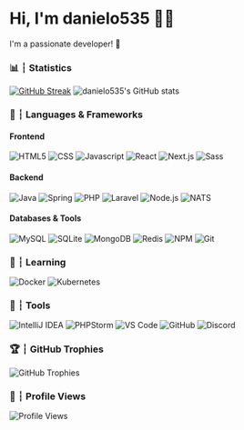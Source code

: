 # Hi, I'm danielo535 👨‍💻

I'm a passionate developer! 🚀

### 📊 ┆ Statistics
[![GitHub Streak](https://github-readme-streak-stats.herokuapp.com?user=danielo535&theme=dark&ring=fb4362&file=fb4362&currStreakNum=fb4362&currStreakLabel=fb4362&hide_border=true)](https://git.io/streak-stats) 
![danielo535's GitHub stats](https://github-readme-stats.vercel.app/api?username=danielo535&hide_border=true&show_icons=true&bg_color=151515&title_color=fb4362&icon_color=fb4362&text_bold=false&text_color=9e9e9e)



### 🧠 ┆ Languages & Frameworks
#### Frontend
<p>
  <img alt="HTML5" src="https://img.shields.io/badge/-HTML5-E34F26?style=for-the-badge&logo=html5&logoColor=white" />
  <img alt="CSS" src="https://img.shields.io/badge/-CSS-1572B6?style=for-the-badge&logo=css3&logoColor=white" />
  <img alt="Javascript" src="https://img.shields.io/badge/-Javascript-F7DF1E?style=for-the-badge&logo=javascript&logoColor=black" />
  <img alt="React" src="https://img.shields.io/badge/-React-61DAFB?style=for-the-badge&logo=react&logoColor=black" />
  <img alt="Next.js" src="https://img.shields.io/badge/-Next.js-000000?style=for-the-badge&logo=nextdotjs&logoColor=white" />
  <img alt="Sass" src="https://img.shields.io/badge/-Sass-CC6699?style=for-the-badge&logo=sass&logoColor=white" />
</p>

#### Backend
<p>
  <img alt="Java" src="https://img.shields.io/badge/-Java-007396?style=for-the-badge&logo=openjdk&logoColor=white" />
  <img alt="Spring" src="https://img.shields.io/badge/-Spring-6DB33F?style=for-the-badge&logo=spring&logoColor=white" />
  <img alt="PHP" src="https://img.shields.io/badge/-PHP-777BB4?style=for-the-badge&logo=php&logoColor=white" />
  <img alt="Laravel" src="https://img.shields.io/badge/-Laravel-FF2D20?style=for-the-badge&logo=laravel&logoColor=white" />
  <img alt="Node.js" src="https://img.shields.io/badge/-Node.js-339933?style=for-the-badge&logo=Node.js&logoColor=white" />
  <img alt="NATS" src="https://img.shields.io/badge/-NATS-1E90FF?style=for-the-badge&logo=natsdotio&logoColor=white" />
</p>

#### Databases & Tools
<p>
  <img alt="MySQL" src="https://img.shields.io/badge/-MySQL-4479A1?style=for-the-badge&logo=MySQL&logoColor=white" />
  <img alt="SQLite" src="https://img.shields.io/badge/-SQLite-003B57?style=for-the-badge&logo=SQLite&logoColor=white" />
  <img alt="MongoDB" src="https://img.shields.io/badge/-MongoDB-47A248?style=for-the-badge&logo=mongodb&logoColor=white" />
  <img alt="Redis" src="https://img.shields.io/badge/-Redis-DC382D?style=for-the-badge&logo=Redis&logoColor=white" />
  <img alt="NPM" src="https://img.shields.io/badge/-NPM-CB3837?style=for-the-badge&logo=npm&logoColor=white" />
  <img alt="Git" src="https://img.shields.io/badge/-Git-F05032?style=for-the-badge&logo=git&logoColor=white" />
</p>

### 🧠 ┆ Learning
<p>
  <img alt="Docker" src="https://img.shields.io/badge/-Docker-2496ED?style=for-the-badge&logo=Docker&logoColor=white" />
  <img alt="Kubernetes" src="https://img.shields.io/badge/-Kubernetes-326CE5?style=for-the-badge&logo=kubernetes&logoColor=white" />
</p>

### 🫠 ┆ Tools
<p>
  <img alt="IntelliJ IDEA" src="https://img.shields.io/badge/-IntelliJ%20IDEA-000000?style=for-the-badge&logo=intellijidea&logoColor=white" />
  <img alt="PHPStorm" src="https://img.shields.io/badge/-PHPStorm-18117D?style=for-the-badge&logo=phpstorm&logoColor=white" />
  <img alt="VS Code" src="https://img.shields.io/badge/-VS%20Code-007ACC?style=for-the-badge&logo=visualstudiocode&logoColor=white" />
  <img alt="GitHub" src="https://img.shields.io/badge/-GitHub-181717?style=for-the-badge&logo=github&logoColor=white" />
  <img alt="Discord" src="https://img.shields.io/badge/-Discord-5865F2?style=for-the-badge&logo=Discord&logoColor=white" />
</p>

### 🏆 ┆ GitHub Trophies
![GitHub Trophies](https://github-profile-trophy.vercel.app/?username=danielo535&theme=darkhub&no-frame=true&row=1&column=6&margin-w=15&margin-h=15)

### 👀 ┆ Profile Views
![Profile Views](https://visitor-badge.laobi.icu/badge?page_id=danielo535.danielo535)
